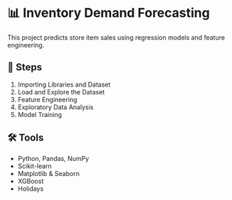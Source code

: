 # 📊 Inventory Demand Forecasting

This project predicts store item sales using regression models and feature engineering.

## 🚀 Steps
1. Importing Libraries and Dataset  
2. Load and Explore the Dataset  
3. Feature Engineering  
4. Exploratory Data Analysis  
5. Model Training  

## 🛠️ Tools
- Python, Pandas, NumPy  
- Scikit-learn  
- Matplotlib & Seaborn  
- XGBoost  
- Holidays  
